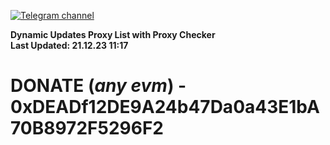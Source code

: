 [![Telegram channel](https://img.shields.io/endpoint?url=https://runkit.io/damiankrawczyk/telegram-badge/branches/master?url=https://t.me/n4z4v0d)](https://t.me/n4z4v0d) 

**Dynamic Updates Proxy List with Proxy Checker**  
**Last Updated: 21.12.23 11:17**

# DONATE (_any evm_) - 0xDEADf12DE9A24b47Da0a43E1bA70B8972F5296F2
